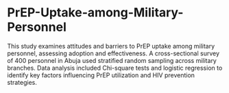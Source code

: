 # PrEP-Uptake-among-Military-Personnel
This study examines attitudes and barriers to PrEP uptake among military personnel, assessing adoption and effectiveness. A cross-sectional survey of 400 personnel in Abuja used stratified random sampling across military branches. Data analysis included Chi-square tests and logistic regression to identify key factors influencing PrEP utilization and HIV prevention strategies.


